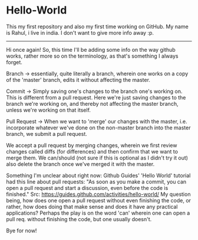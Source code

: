 # Hello-World
This my first repository and also my first time working on GitHub.
My name is Rahul, i live in india. I don't want to give more info away :p.

--------------
Hi once again!
So, this time I'll be adding some info on the way github works, rather more so on the terminology, as that's something I always forget. 

Branch -> essentially, quite literally a branch, wherein one works on a copy of the 'master' branch, edits it without affecting the master. 

Commit -> Simply saving one's changes to the branch one's working on. This is different from a pull request. Here we're just saving changes to the branch we're working on, and thereby not affecting the master branch, unless we're working on that itself. 

Pull Request -> When we want to 'merge' our changes with the master, i.e. incorporate whatever we've done on the non-master branch into the master branch, we submit a pull request. 

We accept a pull request by merging changes, wherein we first review changes called diffs (for differences) and then confirm that we want to merge them. We can/should (not sure if this is optional as I didn't try it out) also delete the branch once we've merged it with the master. 

Something I'm unclear about right now: 
Github Guides' 'Hello World' tutorial had this line about pull requests:
"As soon as you make a commit, you can open a pull request and start a discussion, even before the code is finished."
Src: https://guides.github.com/activities/hello-world/
My question being, how does one open a pull request without even finishing the code, or rather, how does doing that make sense and does it have any practical applications?
Perhaps the play is on the word 'can' wherein one can open a pull req. without finishing the code, but one usually doesn't. 

Bye for now!
